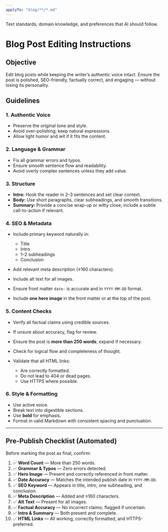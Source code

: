 ```yaml
---
applyTo: "blog/**/*.md"
---
```


Text standards, domain knowledge, and preferences that AI should follow.

# Blog Post Editing Instructions

## Objective

Edit blog posts while keeping the writer’s authentic voice intact. Ensure the post is polished, SEO-friendly, factually correct, and engaging — without losing its personality.

## Guidelines

### 1. Authentic Voice

- Preserve the original tone and style.
- Avoid over-polishing; keep natural expressions.
- Allow light humor and wit if it fits the content.

### 2. Language & Grammar

- Fix all grammar errors and typos.
- Ensure smooth sentence flow and readability.
- Avoid overly complex sentences unless they add value.

### 3. Structure

- **Intro:** Hook the reader in 2–3 sentences and set clear context.
- **Body:** Use short paragraphs, clear subheadings, and smooth transitions.
- **Summary:** Provide a concise wrap-up or witty close; include a subtle call-to-action if relevant.

### 4. SEO & Metadata

- Include primary keyword naturally in:

  - Title
  - Intro
  - 1–2 subheadings
  - Conclusion

- Add relevant meta description (≤160 characters).
- Include alt text for all images.
- Ensure front matter `date:` is accurate and in `YYYY-MM-DD` format.
- Include **one hero image** in the front matter or at the top of the post.

### 5. Content Checks

- Verify all factual claims using credible sources.
- If unsure about accuracy, flag for review.
- Ensure the post is **more than 250 words**; expand if necessary.
- Check for logical flow and completeness of thought.
- Validate that all HTML links:

  - Are correctly formatted.
  - Do not lead to 404 or dead pages.
  - Use HTTPS where possible.

### 6. Style & Formatting

- Use active voice.
- Break text into digestible sections.
- Use **bold** for emphasis.
- Format in valid Markdown with consistent spacing and punctuation.

---

## Pre-Publish Checklist (Automated)

Before marking the post as final, confirm:

1. ✅ **Word Count** — More than 250 words.
2. ✅ **Grammar & Typos** — Zero errors detected.
3. ✅ **Hero Image** — Present and correctly referenced in front matter.
4. ✅ **Date Accuracy** — Matches the intended publish date in `YYYY-MM-DD`.
5. ✅ **SEO Keyword** — Appears in title, intro, one subheading, and conclusion.
6. ✅ **Meta Description** — Added and ≤160 characters.
7. ✅ **Alt Text** — Present for all images.
8. ✅ **Factual Accuracy** — No incorrect claims; flagged if uncertain.
9. ✅ **Intro & Summary** — Both present and complete.
10. ✅ **HTML Links** — All working, correctly formatted, and HTTPS-preferred.
